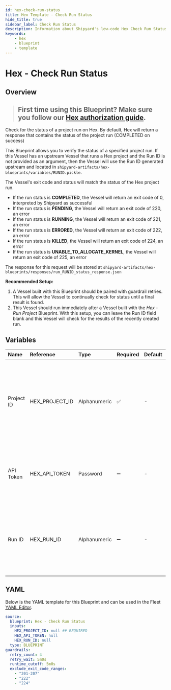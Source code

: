 ```yaml
---
id: hex-check-run-status
title: Hex Template - Check Run Status
hide_title: true
sidebar_label: Check Run Status
description: Information about Shipyard's low-code Hex Check Run Status blueprint. Checks the status of either the latest run or a provided run of a project
keywords:
    - hex
    - blueprint
    - template
---
```


# Hex - Check Run Status

## Overview

> ## **First time using this Blueprint? Make sure you follow our [Hex authorization guide](https://www.shipyardapp.com/docs/blueprint-library/hex/hex-authorization/)**.

Check for the status of a project run on Hex. By default, Hex will return a response that contains the status of the project run (COMPLETED on success)

This Blueprint allows you to verify the status of a specified project run. If this Vessel has an upstream Vessel that runs a Hex project and the Run ID is not provided as an argument, then the Vessel will use the Run ID generated upstream and located in `shipyard-artifacts/hex-blueprints/variables/RUNID.pickle`.


The Vessel's exit code and status will match the status of the Hex project run. 

- If the run status is **COMPLETED**, the Vessel will return an exit code of 0, interpreted by Shipyard as successful
- If the run status is **PENDING**, the Vessel will return an exit code of 220, an error
- If the run status is **RUNNING**, the Vessel will return an exit code of 221, an error
- If the run status is **ERRORED**, the Vessel will return an exit code of 222, an error
- If the run status is **KILLED**, the Vessel will return an exit code of 224, an error
- If the run status is **UNABLE_TO_ALLOCATE_KERNEL**, the Vessel will return an exit code of 225, an error

The response for this request will be stored at `shipyard-artifacts/hex-blueprints/responses/run_RUNID_status_response.json`

**Recommended Setup:**

1. A Vessel built with this Blueprint should be paired with guardrail retries. This will allow the Vessel to continually check for status until a final result is found.
2. This Vessel should run immediately after a Vessel built with the _Hex - Run Project_ Blueprint. With this setup, you can leave the Run ID field blank and this Vessel will check for the results of the recently created run.


## Variables

| Name | Reference | Type | Required | Default | Options | Description |
|:---|:---|:---|:---|:---|:---|:---|
| Project ID | HEX_PROJECT_ID | Alphanumeric | :white_check_mark: | - | - | The Project Id can be acquired from the project URL itself or from within the project's variables section. See authorization page for more. |
| API Token | HEX_API_TOKEN | Password | :heavy_minus_sign: | - | - | The API token is generated by Hex for a set amount of time. See authorization page for more |
| Run ID | HEX_RUN_ID | Alphanumeric | :heavy_minus_sign: | - | - | The run id is associated to a refresh of a project and is automatically created when the project refresh is triggered |


## YAML

Below is the YAML template for this Blueprint and can be used in the Fleet [YAML Editor](../../reference/fleets.md#yaml-editor).

```yaml
source:
  blueprint: Hex - Check Run Status
  inputs:
    HEX_PROJECT_ID: null ## REQUIRED
    HEX_API_TOKEN: null 
    HEX_RUN_ID: null 
  type: BLUEPRINT
guardrails:
  retry_count: 4
  retry_wait: 5m0s
  runtime_cutoff: 5m0s
  exclude_exit_code_ranges:
    - "201-207"
    - "222"
    - "224"
```
